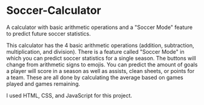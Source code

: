 # Soccer-Calculator
A calculator with basic arithmetic operations and a "Soccer Mode" feature to predict future soccer statistics.

This calculator has the 4 basic arithmetic operations (addition, subtraction, multiplication, and division). There is a feature called "Soccer Mode" in which you can predict soccer statistics for a single season. The buttons will change from arithmetic signs to emojis. You can predict the amount of goals a player will score in a season as well as assists, clean sheets, or points for a team. These are all done by calculating the average based on games played and games remaining.

I used HTML, CSS, and JavaScript for this project. 
